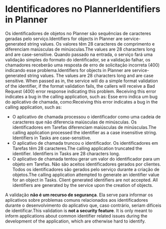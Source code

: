 # <a name="identifiers-in-planner"></a><span data-ttu-id="61f54-101">Identificadores no Planner</span><span class="sxs-lookup"><span data-stu-id="61f54-101">Identifiers in Planner</span></span>

<span data-ttu-id="61f54-102">Os identificadores de objetos no Planner são sequências de caracteres geradas pelo serviço.</span><span class="sxs-lookup"><span data-stu-id="61f54-102">Identifiers for objects in Planner are service-generated string values.</span></span> <span data-ttu-id="61f54-103">Os valores têm 28 caracteres de comprimento e diferenciam maiúsculas de minúsculas.</span><span class="sxs-lookup"><span data-stu-id="61f54-103">The values are 28 characters long and are case-sensitive.</span></span> <span data-ttu-id="61f54-104">Quando passado na entrada, o serviço fará uma validação simples do formato do identificador, se a validação falhar, os chamadores receberão uma resposta de erro de solicitação incorreta (400) indicando esse problema.</span><span class="sxs-lookup"><span data-stu-id="61f54-104">Identifiers for objects in Planner are service-generated string values. The values are 28 characters long and are case sensitive. When passed as in, the service will do a simple format validation of the identifier, if the format validation fails, the callers will receive a Bad Request (400) error response indicating this problem. Receiving this error indicates a bug in the calling application, such as:</span></span> <span data-ttu-id="61f54-105">Esse erro indica um bug do aplicativo de chamada, como:</span><span class="sxs-lookup"><span data-stu-id="61f54-105">Receiving this error indicates a bug in the calling application, such as:</span></span>

- <span data-ttu-id="61f54-p102">O aplicativo de chamada processou o identificador como uma cadeia de caracteres que não diferencia maiúsculas de minúsculas. Os identificadores em Tarefas diferenciam maiúsculas de minúsculas.</span><span class="sxs-lookup"><span data-stu-id="61f54-p102">The calling application processed the identifier as a case insensitive string. Identifiers in Tasks are case-sensitive.</span></span>
- <span data-ttu-id="61f54-p103">O aplicativo de chamada truncou o identificador. Os identificadores em Tarefas têm 28 caracteres.</span><span class="sxs-lookup"><span data-stu-id="61f54-p103">The calling application truncated the identifier. Identifiers in Tasks are 28 characters long.</span></span>
- <span data-ttu-id="61f54-p104">O aplicativo de chamada tentou gerar um valor do identificador para um objeto em Tarefas. Não são aceitos identificadores gerados por clientes. Todos os identificadores são gerados pelo serviço durante a criação de objetos.</span><span class="sxs-lookup"><span data-stu-id="61f54-p104">The calling application attempted to generate an identifier value for an object in Tasks. Client generated identifiers are not accepted. All identifiers are generated by the service upon the creation of objects.</span></span>

<span data-ttu-id="61f54-p105">A validação **não é um recurso de segurança**. Ela serve para informar os aplicativos sobre problemas comuns relacionados aos identificadores durante o desenvolvimento do aplicativo que, caso contrário, seriam difíceis de identificar.</span><span class="sxs-lookup"><span data-stu-id="61f54-p105">This validation is **not a security feature**. It is only meant to inform applications about common identifier related issues during the development of the application, which are otherwise hard to identify.</span></span>